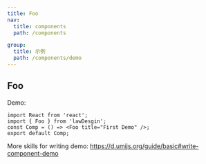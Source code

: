 ```yaml
---
title: Foo
nav:
  title: components
  path: /components

group:
  title: 示例
  path: /components/demo
---
```


## Foo

Demo:

```tsx
import React from 'react';
import { Foo } from 'lawDesgin';
const Comp = () => <Foo title="First Demo" />;
export default Comp;
```

More skills for writing demo: https://d.umijs.org/guide/basic#write-component-demo
